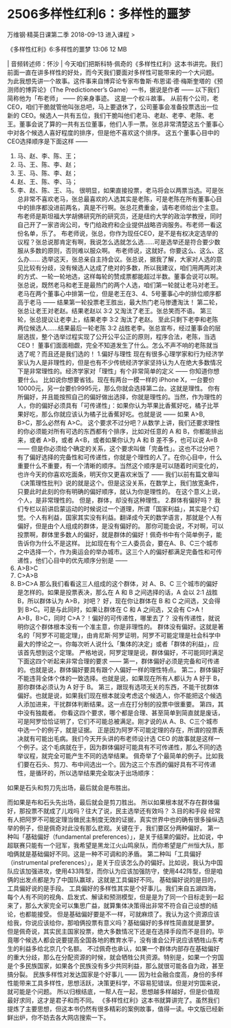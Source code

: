 # 2506多样性红利6：多样性的噩梦


万维钢·精英日课第二季
2018-09-13
进入课程 >

《多样性红利》6:多样性的噩梦
13:06 12 MB

| 音频转述师：怀沙 |
今天咱们把斯科特·佩奇的《多样性红利》这本书讲完。我们前面一直在讲多样性的好处，而今天我们要面对多样性可能带来的一个大问题。
为此我想先讲一个故事。这件事来自博弈论专家布鲁斯·布恩诺·德·梅斯奎塔的《预测师的博弈论》（The Predictioneer’s Game）一书，据说是作者 —— 以下我们简称他为「布老师」 —— 的亲身事迹。
这是一个权斗故事。
从前有个公司，老CEO，咱们干脆就管他叫张总吧，马上要退休了，公司董事会准备投票选出一位新的 CEO。候选人一共有五位，我们干脆叫他们老马、老赵、老李、老陈、老王。董事会说了算的一共有五位董事，他们人手一票。张总非常清楚这五个董事心中对各个候选人喜好程度的排序，但是他不喜欢这个排序。
这五个董事心目中的CEO选择顺序是下面这样 ——
1. 马、赵、李、陈、王；
2. 马、王、陈、李、赵；
3. 王、马、陈、李、赵；
4. 赵、王、陈、李、马；
5. 李、赵、陈、王、马。
很明显，如果直接投票，老马将会以两票当选。可是张总非常不喜欢老马，张总最喜欢的人选其实是老陈，可是老陈在所有董事心目中的排序都没进前两名，真是不行啊。张总花费重金，请布老师给出个主意。
布老师是斯坦福大学胡佛研究所的研究员，还是纽约大学的政治学教授，同时自己开了一家咨询公司，专门给政府和企业提供战略咨询服务。布老师一看这份名单，乐了。
布老师说，张总，你作为现任CEO，是不是有权决定选举的议程？张总说那肯定有啊，我说怎么选就怎么选……可是选举还是符合要少数服从多数的原则，否则难以服众啊。
布老师说，这就好。你要这么、这么、这么办……
选举这天，张总亲自主持会议。张总说，据我了解，大家对人选的意见比较有分歧，没有候选人达成了绝对的多数，所以我建议，咱们用两两对决的方式、一轮一轮地选，这样每轮的赞成票都能超过半数。董事会说可以啊。张总说，既然老马和老王是最热门的两个人选，咱们第一轮就让老马对老王。
老马在两个董事心中排第一位，但是老王在3、4、5号董事心中的排位顺序都高于老马 —— 结果第一轮投票老王胜出，最大热门老马惨遭淘汰！
第二轮，张总让老王对老赵。结果老赵以 3:2 又淘汰了老王。张总笑而不语。
第三轮，张总提议让老李上，结果老李 3:2 淘汰了老赵。
至此只剩下老李和老陈两位候选人……结果最后一轮老陈 3:2 战胜老李。张总宣布，经过董事会的层层选拔，整个选举过程实现了公开公平公正的原则，程序合法，老陈，当选 CEO！
董事们面面相觑，完全不知道发生了什么。怎么不声不响的老陈就当选了呢？而且还是我们选的！
1.偏好与理性
现在有很多心理学家和行为经济学家认为人是非理性的，但是也有不少传统经济学家坚持认为人在绝大多数情况下是非常理性的。经济学家对「理性」有个非常简单的定义 ——
你知道你想要什么。
比如说你想要省钱。现在有两台一模一样的 iPhone X，一台要价10000元，另一台要价9995元，那么你就会选择第二台。这就是理性。
你有所偏好，并且能按照自己的偏好做出选择，你就是理性的。当然，作为理性的人，你的偏好必须具有「可传递性」：如果你认为苹果比香蕉好吃，橘子比苹果好吃，那么你就应该认为橘子比香蕉好吃。也就是说 ——
如果 A>B, B>C，那么必然有 A>C。
这个要求不过分吧？从数学上讲，我们还要求理性的你必须能对所有可选的东西都有个排序，比如对任意的 A 和 B，你都能排出来，或者 A>B，或者 A<B，或者如果你认为 A 和 B 差不多，也可以说 A=B —— 但是你必须给个确定的关系，这个要求叫做「完备性」。这也不过分吧？
有了偏好选择的完备性和可传递性，你就是个理性的人了。在你心目中，什么重要什么不重要，有一个清晰的顺序。当然这个顺序是可以随着时间变化的，也许今天的你喜欢吃面条，明天你又更喜欢米饭了 —— 我们以前有篇文章叫《决策理性批判》说的就是这个。但是这没关系，在数学上，我们放宽条件，只要此时此刻的你有明确的偏好顺序，就认为你是理性的。
在这个意义上说，个人，是非常理性的。
但是，群体，却没有这种理性。
2.群体有偏好吗？
我们专栏以前讲启蒙运动的时候说过一个道理，所谓「国家利益」，其实是个幻觉。个人有利益，国家其实没有利益。翻译成今天的数学语言，那就是个人有偏好，但是由个人组成的群体，是没有偏好的。
那你可能会说，不对啊，可以投票啊，群体里多数人的偏好，就是群体的偏好！佩奇书中有个简单例子，能告诉你为什么不是这样。
比如现在有个三人委员会，要在A、B、C三个城市之中选择一个，作为奥运会的举办城市。这三个人的偏好都满足完备性和可传递性，他们心目中的优先顺序分别是 ——
1. A>B>C
2. C>A>B
3. B>C>A
那么我们看看这三人组成的这个群体，对 A、B、C 三个城市的偏好是怎样的。如果是投票表决，那么在 A 和 B 之间选择的话，A 会以 2:1 战胜 B，所以群体认为 A>B，对吧？
好，现在你让群体在 B 和 C 之间选，又会得到 B>C。可是与此同时，如果让群体在 C 和 A 之间选，又会有 C>A！
A>B，B>C，同时 C>A？！偏好的可传递性，哪里去了？
没有传递性，就说明你这个群体根本没有一个准主意，你是非理性的。
群体没有偏好。这就是著名的「阿罗不可能定理」，由肯尼斯·阿罗证明，阿罗不可能定理是社会科学中最大的悖论之一。你每次听人说什么「集体的决定」或者「群体的利益」，应该首先想到这个定理。
严格地说，阿罗定理是说，群体偏好，不可能同时满足下面这四个听起来非常合理的要求 ——
第一，群体偏好必须是完备和可传递的。也就是说，群体偏好要具有跟个人偏好一样的理性特点。
第二，群体偏好不能违背全体个体的一致选择。也就是说，如果现在所有人都认为 A 好于 B，那你群体必须认为 A 好于 B。
第三，跟现有选项无关的东西，不能干扰群体偏好。也就是说，如果我们现在根本就没考虑这个候选人，你不能把这个候选人添加进来，干扰群体判断结果。这一点在打分制的投票中很重要。
第四，其中没有独裁者。
你看这四个要求，哪个都是合理、甚至简单到简直就是废话，可是阿罗恰恰证明了，它们不可能总被满足。刚才说的从 A、B、C三个城市中选一个的例子，就是证据。
正是因为阿罗不可能定理的存在，所谓的投票表决就有可能出毛病。我们今天开头讲的布老师设计选 CEO 的故事就是这样一个例子。这个毛病就在于，因为群体偏好可能具有不可传递性，那么不同的选举议程，就完全可能产生不同的选举结果。
佩奇举了个最简单的例子。比如我们要在石头、剪刀、布中间选出一个。因为这三个东西的偏好具有不可传递性，是循环的，所以选举结果完全取决于出场顺序：

如果是石头和剪刀先出场，最后就会是布胜出。

而如果是布和石头先出场，最后就会是剪刀胜出。
所以如果根本就不存在群体偏好，那投票不就成了儿戏吗？往大了说，民主选举还有效吗？
3.目的和手段
经常有人把阿罗不可能定理当做民主制度无效的证据，真实世界中也的确有很多操纵选举的例子，但是佩奇对此没有那么悲观。关键在于，我们要区分两种偏好。
第一种叫「基础偏好（fundamental preferences）」，是关于结果的偏好。比如说，中超联赛只能有一个冠军，我希望是黑龙江火山鸣泉队，而你希望是广州恒大队，那咱俩就是基础偏好不同。这是一种不可调和的矛盾。
第二种叫「工具偏好（instrumental preferences）」，是关于应该怎么办的偏好。比如说，我认为中国队应该加强进攻，使用433阵型，而你认为应该加强防守，使用442阵型，但是咱俩的出发点都是为了中国队赢球，这就是工具偏好不同。
基础偏好说的是目的，工具偏好说的是手段。
工具偏好的多样性其实是个好事儿。我们来自五湖四海，每个人有不同的视角、启发式、解读和预测模型，但是是为了同一个目标走到一起来了，那么大家完全可以集思广益，就算集体决策得出非常不符合自己设想的结论，也都能接受。
但是基础偏好要是不一样，可就麻烦了。我认为这个资源应该给我，你说应该给你，那咱俩投票有意义吗？基础偏好的多样性简直就是噩梦。
但是佩奇说，其实民主国家投票，绝大多数情况下还是在选择手段而不是目的。毕竟哪个候选人都会说要提高全国各地的教育水平，没有谁会公开说应该牺牲山东考生的利益多给北京几个名额。
不过佩奇也承认，如果一个群体内部存在基础偏好的重大分歧，那么在分配资源的时候，就会牺牲公共资源。特别是，如果一个穷国是个多民族国家，如果各个民族没有多少共同利益，那么就很可能各自为政，甚至搞分裂。
民族多样性对发达国家是个好事儿 —— 因为社会融合度高，身份的多样性能带来工具多样性，思想活跃，决策更科学，不容易犯错误。但是对穷国来说，就可能是个问题。
所以归根结底，一帮人在一起，思想越多样越好，但是价值观最好求同，这才是君子和而不同。
《多样性红利》这本书就算讲完了。虽然我们提炼了主要思想，但这本书仍然有很多精彩的案例故事，值得一读。中文版已经新鲜出炉，你不妨去各大网店搜索一下。